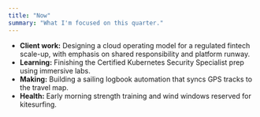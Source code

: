 ```yaml
---
title: "Now"
summary: "What I'm focused on this quarter."
---
```


- **Client work:** Designing a cloud operating model for a regulated fintech scale-up, with emphasis on shared responsibility and platform runway.
- **Learning:** Finishing the Certified Kubernetes Security Specialist prep using immersive labs.
- **Making:** Building a sailing logbook automation that syncs GPS tracks to the travel map.
- **Health:** Early morning strength training and wind windows reserved for kitesurfing.
